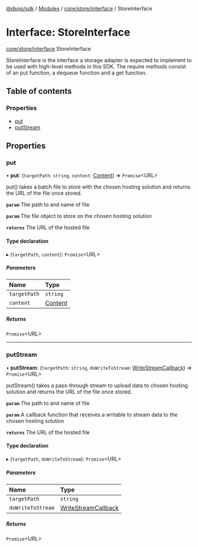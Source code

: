 [@dsnp/sdk](../README.md) / [Modules](../modules.md) / [core/store/interface](../modules/core_store_interface.md) / StoreInterface

# Interface: StoreInterface

[core/store/interface](../modules/core_store_interface.md).StoreInterface

StoreInterface is the interface a storage adapter is expected to implement to
be used with high-level methods in this SDK. The require methods consist of
an put function, a dequeue function and a get function.

## Table of contents

### Properties

- [put](core_store_interface.storeinterface.md#put)
- [putStream](core_store_interface.storeinterface.md#putstream)

## Properties

### put

• **put**: (`targetPath`: `string`, `content`: [Content](../modules/core_store_interface.md#content)) => `Promise`<URL\>

put() takes a batch file to store with the chosen hosting solution and
returns the URL of the file once stored.

**`param`** The path to and name of file

**`param`** The file object to store on the chosen hosting solution

**`returns`** The URL of the hosted file

#### Type declaration

▸ (`targetPath`, `content`): `Promise`<URL\>

##### Parameters

| Name | Type |
| :------ | :------ |
| `targetPath` | `string` |
| `content` | [Content](../modules/core_store_interface.md#content) |

##### Returns

`Promise`<URL\>

___

### putStream

• **putStream**: (`targetPath`: `string`, `doWriteToStream`: [WriteStreamCallback](core_store_interface.writestreamcallback.md)) => `Promise`<URL\>

putStream() takes a pass-through stream to upload data to chosen hosting solution and
returns the URL of the file once stored.

**`param`** The path to and name of file

**`param`** A callback function that receives a writable to stream data to the chosen hosting solution

**`returns`** The URL of the hosted file

#### Type declaration

▸ (`targetPath`, `doWriteToStream`): `Promise`<URL\>

##### Parameters

| Name | Type |
| :------ | :------ |
| `targetPath` | `string` |
| `doWriteToStream` | [WriteStreamCallback](core_store_interface.writestreamcallback.md) |

##### Returns

`Promise`<URL\>
